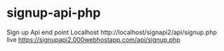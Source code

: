 ﻿# signup-api-php
Sign up Api end point
Localhost
http://localhost/signapi2/api/signup.php
live
https://signupapi2.000webhostapp.com/api/signup.php
